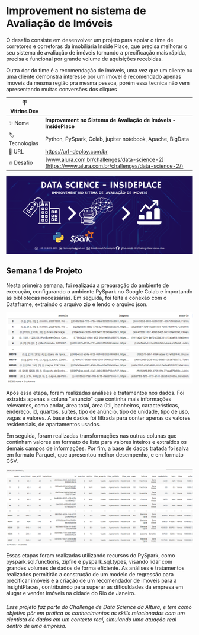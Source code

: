 # Improvement no sistema de Avaliação de Imóveis
O desafio consiste em desenvolver um projeto para apoiar o time de corretores e corretoras da imobiliária Inside Place, que precisa melhorar o seu sistema de avaliação de imóveis tornando a precificação mais rápida, precisa e funcional por grande volume de aquisições recebidas.

Outra dor do time é a recomendação de imóveis, uma vez que um cliente ou uma cliente demonstra interesse por um imovel é recomendado apenas imoveis da mesma região pra mesma pessoa, porém essa tecnica não vem apresentando muitas conversões dos cliques

| :placard: Vitrine.Dev |     |
| -------------  | --- |
| :sparkles: Nome        | **Improvement no Sistema de Avaliação de Imóveis - InsidePlace**
| :label: Tecnologias | Python, PySpark, Colab, jupiter notebook, Apache, BigData
| :rocket: URL         | https://url-deploy.com.br
| :fire: Desafio     | [www.alura.com.br/challenges/data-science-2](https://www.alura.com.br/challenges/data-science-2/)


<!-- Inserir imagem com a #vitrinedev ao final do link -->
![Vitrine](https://github.com/BK-1314/Challenge-Data-Science-Alura/blob/main/Material%20de%20Apoio/Imagens/Vitrine%20Challenge%20Data%20Science%20Alura.png)


## Semana 1 de Projeto
Nesta primeira semana, foi realizada a preparação do ambiente de execução, configurando o ambiente PySpark no Google Colab e importando as bibliotecas necessárias. Em seguida, foi feita a conexão com o Dataframe, extraindo o arquivo zip e lendo o arquivo json.

![dados_brutos](https://github.com/BK-1314/Challenge-Data-Science-Alura/blob/main/Material%20de%20Apoio/Imagens/base_bruta.png)

Após essa etapa, foram realizadas análises e tratamentos nos dados. Foi extraída apenas a coluna "anuncio" que continha mais informações relevantes, como andar, área total, área útil, banheiros, características, endereço, id, quartos, suítes, tipo de anúncio, tipo de unidade, tipo de uso, vagas e valores. A base de dados foi filtrada para conter apenas os valores residenciais, de apartamentos usados.

Em seguida, foram realizadas transformações nas outras colunas que continham valores em formato de lista para valores inteiros e extraídos os demais campos de informações. Por fim, a base de dados tratada foi salva em formato Parquet, que apresentou melhor desempenho, e em formato CSV.

![dados_tratados](https://github.com/BK-1314/Challenge-Data-Science-Alura/blob/main/Material%20de%20Apoio/Imagens/base_tratada.png)

Essas etapas foram realizadas utilizando recursos do PySpark, como pyspark.sql.functions, zipfile e pyspark.sql.types, visando lidar com grandes volumes de dados de forma eficiente. As análises e tratamentos realizados permitirão a construção de um modelo de regressão para precificar imóveis e a criação de um recomendador de imóveis para a InsightPlaces, contribuindo para superar as dificuldades da empresa em alugar e vender imóveis na cidade do Rio de Janeiro.


###### Esse projeto faz parte do Challenge de Data Science da Altura, e tem como objetivo pôr em prática os conhecimentos as skills relacionadas com um cientista de dados em um contexto real, simulando uma atuação real dentro de uma empresa.
